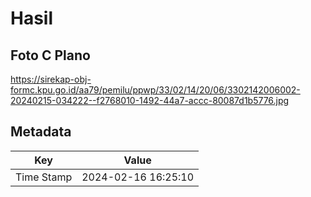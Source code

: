 # Hasil

## Foto C Plano

https://sirekap-obj-formc.kpu.go.id/aa79/pemilu/ppwp/33/02/14/20/06/3302142006002-20240215-034222--f2768010-1492-44a7-accc-80087d1b5776.jpg


## Metadata

| Key        | Value               |
| ---------- | ------------------- |
| Time Stamp | 2024-02-16 16:25:10 |



